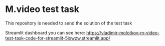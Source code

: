 # M.video test task
This repository is needed to send the solution of the test task

Streamlit dashboard you can see here: https://vladimir-molotkov-m-video-test-task-code-for-streamlit-5ixwzw.streamlit.app/
